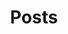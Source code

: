 ---
title: Posts
description: A collection of posts related to my experiences, projects, or just whatever I feel like putting here.
---